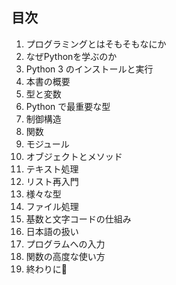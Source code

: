 ## 目次

01.	プログラミングとはそもそもなにか
02.	なぜPythonを学ぶのか
03.	Python 3 のインストールと実行
04.	本書の概要
05.	型と変数
06.	Python で最重要な型
07.	制御構造
08.	関数
09.	モジュール
10.	オブジェクトとメソッド
11.	テキスト処理
12.	リスト再入門
13.	様々な型
14.	ファイル処理
15.	基数と文字コードの仕組み
16.	日本語の扱い
17.	プログラムへの入力
18.	関数の高度な使い方
19.	終わりに
